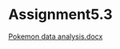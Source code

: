 # Assignment5.3

[Pokemon data analysis.docx](https://github.com/harishkant/Assignment5.3/files/1656717/Pokemon.data.analysis.docx)
